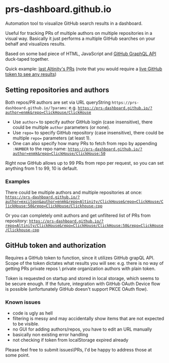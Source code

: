 # prs-dashboard.github.io
Automation tool to visualize GitHub search results in a dashboard.

Useful for tracking PRs of multiple authors on multiple repositories in a visual way.
Basically it just performs a multiple GitHub searches on your behalf and visualizes results.

Based on some bad piece of HTML, JavaScript and [GitHub GraphQL API](https://docs.github.com/en/graphql) duck-taped together.


Quick example: [last Altinity's PRs](https://prs-dashboard.github.io/?author=excitoon&author=quickhouse&author=zvonand&author=arthurpassos&author=filimonov&author=vzakaznikov&author=enmk&repo=Altinity/ClickHouse&repo=ClickHouse/ClickHouse:50&repo=ClickHouse/Clickhouse-cpp&repo=ClickHouse/ClickHouse-odbc)
(note that you would require a [live GitHub token to see any results](https://docs.github.com/en/enterprise-server@3.4/authentication/keeping-your-account-and-data-secure/creating-a-personal-access-token))

## Setting repositories and authors

Both repos/PR authors are set via URL queryString `https://prs-dashboard.github.io/?params`: e.g.
[`https://prs-dashboard.github.io/?author=enmk&repo=ClickHouse/ClickHouse`](https://prs-dashboard.github.io/?author=enmk&repo=ClickHouse/ClickHouse)
- Use `author=` to specify author GitHub login (case insensitive), there could be multiple `author` parameters (or none).
- Use `repo=` to specify GitHub repository (case insensitive), there could be multiple `repo=` parameters (at least 1).
- One can also specify how many PRs to fetch from repo by appending `:NUMBER` to the repo name: [`https://prs-dashboard.github.io/?author=enmk&repo=ClickHouse/ClickHouse:50`](https://prs-dashboard.github.io/?author=enmk&repo=ClickHouse/ClickHouse:50)

Right now GitHub allows up to 99 PRs from repo per request, so you can set anything from 1 to 99, 10 is default.


### Examples
There could be multiple authors and multiple repositories at once: 
[`https://prs-dashboard.github.io/?author=excitoon&author=enmk&repo=Altinity/ClickHouse&repo=ClickHouse/ClickHouse:50&repo=ClickHouse/Clickhouse-cpp`](https://prs-dashboard.github.io/?author=excitoon&author=enmk&repo=Altinity/ClickHouse&repo=ClickHouse/ClickHouse:50&repo=ClickHouse/Clickhouse-cpp)

Or you can completely omit authors and get unfiltered list of PRs from repository: [`https://prs-dashboard.github.io/?repo=Altinity/ClickHouse&repo=ClickHouse/ClickHouse:50&repo=ClickHouse/Clickhouse-cpp`](https://prs-dashboard.github.io/?repo=Altinity/ClickHouse&repo=ClickHouse/ClickHouse:50&repo=ClickHouse/Clickhouse-cpp)


## GitHub token and authorization
Requires a GitHub token to function, since it utilizes GitHub grapQL API. Scope of the token dictates what results you will see: e.g. there is no way of getting PRs private repos \ private organization authors with plain token.

Token is requested on startup and stored in local storage, which seems to be secure enough. If the future, integration with GitHub OAuth Device flow is possible (unfortunately GitHub doesn't support PKCE OAuth flow).

### Known issues
- code is ugly as hell
- filtering is messy and may accidentally show items that are not expected to be visible.
- no GUI for adding authors/repos, you have to edit an URL manually
- basically non existing error handling
- not checking if token from localStorage expired already


Please feel free to submit issues\PRs, I'd be happy to address those at some point.
